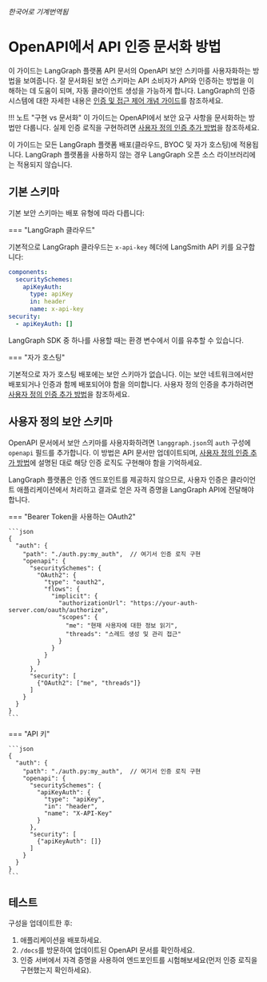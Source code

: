 _한국어로 기계번역됨_

# OpenAPI에서 API 인증 문서화 방법

이 가이드는 LangGraph 플랫폼 API 문서의 OpenAPI 보안 스키마를 사용자화하는 방법을 보여줍니다. 잘 문서화된 보안 스키마는 API 소비자가 API와 인증하는 방법을 이해하는 데 도움이 되며, 자동 클라이언트 생성을 가능하게 합니다. LangGraph의 인증 시스템에 대한 자세한 내용은 [인증 및 접근 제어 개념 가이드](../../concepts/auth.md)를 참조하세요.

!!! 노트 "구현 vs 문서화"
    이 가이드는 OpenAPI에서 보안 요구 사항을 문서화하는 방법만 다룹니다. 실제 인증 로직을 구현하려면 [사용자 정의 인증 추가 방법](./custom_auth.md)을 참조하세요.

이 가이드는 모든 LangGraph 플랫폼 배포(클라우드, BYOC 및 자가 호스팅)에 적용됩니다. LangGraph 플랫폼을 사용하지 않는 경우 LangGraph 오픈 소스 라이브러리에는 적용되지 않습니다.

## 기본 스키마

기본 보안 스키마는 배포 유형에 따라 다릅니다:

=== "LangGraph 클라우드"

기본적으로 LangGraph 클라우드는 `x-api-key` 헤더에 LangSmith API 키를 요구합니다:

```yaml
components:
  securitySchemes:
    apiKeyAuth:
      type: apiKey
      in: header
      name: x-api-key
security:
  - apiKeyAuth: []
```

LangGraph SDK 중 하나를 사용할 때는 환경 변수에서 이를 유추할 수 있습니다.

=== "자가 호스팅"

기본적으로 자가 호스팅 배포에는 보안 스키마가 없습니다. 이는 보안 네트워크에서만 배포되거나 인증과 함께 배포되어야 함을 의미합니다. 사용자 정의 인증을 추가하려면 [사용자 정의 인증 추가 방법](./custom_auth.md)을 참조하세요.

## 사용자 정의 보안 스키마

OpenAPI 문서에서 보안 스키마를 사용자화하려면 `langgraph.json`의 `auth` 구성에 `openapi` 필드를 추가합니다. 이 방법은 API 문서만 업데이트되며, [사용자 정의 인증 추가 방법](./custom_auth.md)에 설명된 대로 해당 인증 로직도 구현해야 함을 기억하세요.

LangGraph 플랫폼은 인증 엔드포인트를 제공하지 않으므로, 사용자 인증은 클라이언트 애플리케이션에서 처리하고 결과로 얻은 자격 증명을 LangGraph API에 전달해야 합니다.

=== "Bearer Token을 사용하는 OAuth2"

    ```json
    {
      "auth": {
        "path": "./auth.py:my_auth",  // 여기서 인증 로직 구현
        "openapi": {
          "securitySchemes": {
            "OAuth2": {
              "type": "oauth2",
              "flows": {
                "implicit": {
                  "authorizationUrl": "https://your-auth-server.com/oauth/authorize",
                  "scopes": {
                    "me": "현재 사용자에 대한 정보 읽기",
                    "threads": "스레드 생성 및 관리 접근"
                  }
                }
              }
            }
          },
          "security": [
            {"OAuth2": ["me", "threads"]}
          ]
        }
      }
    }
    ```

=== "API 키"

    ```json
    {
      "auth": {
        "path": "./auth.py:my_auth",  // 여기서 인증 로직 구현
        "openapi": {
          "securitySchemes": {
            "apiKeyAuth": {
              "type": "apiKey",
              "in": "header",
              "name": "X-API-Key"
            }
          },
          "security": [
            {"apiKeyAuth": []}
          ]
        }
      }
    }
    ```

## 테스트

구성을 업데이트한 후:

1. 애플리케이션을 배포하세요.
2. `/docs`를 방문하여 업데이트된 OpenAPI 문서를 확인하세요.
3. 인증 서버에서 자격 증명을 사용하여 엔드포인트를 시험해보세요(먼저 인증 로직을 구현했는지 확인하세요).

